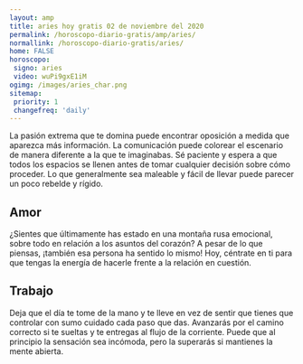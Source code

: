 ```yaml
---
layout: amp
title: aries hoy gratis 02 de noviembre del 2020 
permalink: /horoscopo-diario-gratis/amp/aries/
normallink: /horoscopo-diario-gratis/aries/
home: FALSE
horoscopo:
 signo: aries
 video: wuPi9gxE1iM
ogimg: /images/aries_char.png
sitemap:
 priority: 1
 changefreq: 'daily'
---
```



La pasión extrema que te domina puede encontrar oposición a medida que aparezca más información. La comunicación puede colorear el escenario de manera diferente a la que te imaginabas. Sé paciente y espera a que todos los espacios se llenen antes de tomar cualquier decisión sobre cómo proceder. Lo que generalmente sea maleable y fácil de llevar puede parecer un poco rebelde y rígido.

## Amor

¿Sientes que últimamente has estado en una montaña rusa emocional, sobre todo en relación a los asuntos del corazón? A pesar de lo que piensas, ¡también esa persona ha sentido lo mismo! Hoy, céntrate en ti para que tengas la energía de hacerle frente a la relación en cuestión.

## Trabajo

Deja que el día te tome de la mano y te lleve en vez de sentir que tienes que controlar con sumo cuidado cada paso que das. Avanzarás por el camino correcto si te sueltas y te entregas al flujo de la corriente. Puede que al principio la sensación sea incómoda, pero la superarás si mantienes la mente abierta.